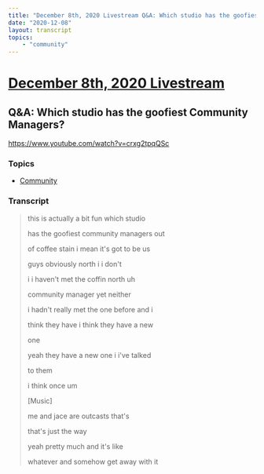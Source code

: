 ```yaml
---
title: "December 8th, 2020 Livestream Q&A: Which studio has the goofiest Community Managers?"
date: "2020-12-08"
layout: transcript
topics:
    - "community"
---
```

# [December 8th, 2020 Livestream](../2020-12-08.md)
## Q&A: Which studio has the goofiest Community Managers?
https://www.youtube.com/watch?v=crxg2tpqQSc

### Topics
* [Community](../topics/community.md)

### Transcript

> this is actually a bit fun which studio
>
> has the goofiest community managers out
>
> of coffee stain i mean it's got to be us
>
> guys obviously north i i don't
>
> i i haven't met the coffin north uh
>
> community manager yet neither
>
> i hadn't really met the one before and i
>
> think they have i think they have a new
>
> one
>
> yeah they have a new one i i've talked
>
> to them
>
> i think once um
>
> [Music]
>
> me and jace are outcasts that's
>
> that's just the way
>
> yeah pretty much and it's like
>
> whatever and somehow get away with it
>
